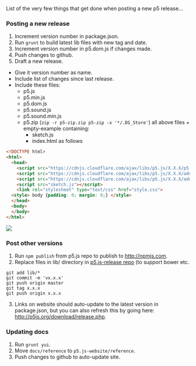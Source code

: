 List of the very few things that get done when posting a new p5 release...

### Posting a new release
1. Increment version number in package.json.
2. Run `grunt` to build latest lib files with new tag and date.
0. Increment version number in p5.dom.js if changes made.
3. Push changes to github.
4. Draft a new release.
  * Give it version number as name.
  * Include list of changes since last release.
  * Include these files:
    * p5.js
    * p5.min.js
    * p5.dom.js
    * p5.sound.js
    * p5.sound.min.js
    * p5.zip (`zip -r p5-zip.zip p5-zip -x '*/.DS_Store'`) all above files + empty-example containing:
      * sketch.js
      * index.html as follows
```html
<!DOCTYPE html>
<html>
  <head>
    <script src="https://cdnjs.cloudflare.com/ajax/libs/p5.js/X.X.X/p5.min.js"></script>
    <script src="https://cdnjs.cloudflare.com/ajax/libs/p5.js/X.X.X/addons/p5.dom.min.js"></script>
    <script src="https://cdnjs.cloudflare.com/ajax/libs/p5.js/X.X.X/addons/p5.sound.min.js"></script>
    <script src="sketch.js"></script>
    <link rel="stylesheet" type="text/css" href="style.css">
  <style> body {padding: 0; margin: 0;} </style>
  </head>
  <body>
  </body>
</html>
```
![](http://i.imgur.com/VTtmGB7.png)

### Post other versions
1. Run `npm publish` from p5.js repo to publish to http://npmjs.com.
2. Replace files in lib/ directory in [p5.js-release repo](https://github.com/lmccart/p5.js-release) (to support bower etc.
  ```
  git add lib/*
  git commit -m 'vx.x.x'
  git push origin master
  git tag x.x.x
  git push origin x.x.x
  ```

3. Links on website should auto-update to the latest version in package.json, but you can also refresh this by going here: http://p5js.org/download/release.php.

### Updating docs
1. Run `grunt yui`.
2. Move `docs/reference` to `p5.js-website/reference`.
3. Push changes to github to auto-update site.
